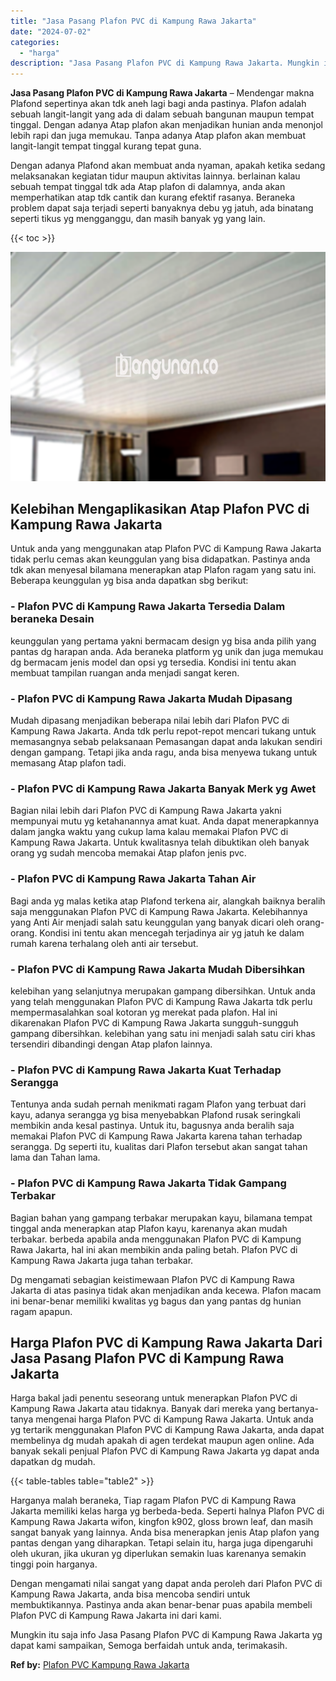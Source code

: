 ```yaml
---
title: "Jasa Pasang Plafon PVC di Kampung Rawa Jakarta"
date: "2024-07-02"
categories: 
  - "harga"
description: "Jasa Pasang Plafon PVC di Kampung Rawa Jakarta. Mungkin itu saja info Jasa Pasang Plafon PVC di Kampung Rawa Jakarta yg dapat kami sampaikan, Semoga berfaida..."
---
```


**Jasa Pasang Plafon PVC di Kampung Rawa Jakarta** – Mendengar makna Plafond sepertinya akan tdk aneh lagi bagi anda pastinya. Plafon adalah sebuah langit-langit yang ada di dalam sebuah bangunan maupun tempat tinggal. Dengan adanya Atap plafon akan menjadikan hunian anda menonjol lebih rapi dan juga memukau. Tanpa adanya Atap plafon akan membuat langit-langit tempat tinggal kurang tepat guna.

Dengan adanya Plafond akan membuat anda nyaman, apakah ketika sedang melaksanakan kegiatan tidur maupun aktivitas lainnya. berlainan kalau sebuah tempat tinggal tdk ada Atap plafon di dalamnya, anda akan memperhatikan atap tdk cantik dan kurang efektif rasanya. Beraneka problem dapat saja terjadi seperti banyaknya debu yg jatuh, ada binatang seperti tikus yg mengganggu, dan masih banyak yg yang lain.

{{< toc >}}

![Jasa Pasang Plafon PVC di Kampung Rawa Jakarta](/images/flafond-pvc-murah08.png)

## Kelebihan Mengaplikasikan Atap Plafon PVC di Kampung Rawa Jakarta

Untuk anda yang menggunakan atap Plafon PVC di Kampung Rawa Jakarta tidak perlu cemas akan keunggulan yang bisa didapatkan. Pastinya anda tdk akan menyesal bilamana menerapkan atap Plafon ragam yang satu ini. Beberapa keunggulan yg bisa anda dapatkan sbg berikut:

### \- Plafon PVC di Kampung Rawa Jakarta Tersedia Dalam beraneka Desain

keunggulan yang pertama yakni bermacam design yg bisa anda pilih yang pantas dg harapan anda. Ada beraneka platform yg unik dan juga memukau dg bermacam jenis model dan opsi yg tersedia. Kondisi ini tentu akan membuat tampilan ruangan anda menjadi sangat keren.

### \- Plafon PVC di Kampung Rawa Jakarta Mudah Dipasang

Mudah dipasang menjadikan beberapa nilai lebih dari Plafon PVC di Kampung Rawa Jakarta. Anda tdk perlu repot-repot mencari tukang untuk memasangnya sebab pelaksanaan Pemasangan dapat anda lakukan sendiri dengan gampang. Tetapi jika anda ragu, anda bisa menyewa tukang untuk memasang Atap plafon tadi.

### \- Plafon PVC di Kampung Rawa Jakarta Banyak Merk yg Awet

Bagian nilai lebih dari Plafon PVC di Kampung Rawa Jakarta yakni mempunyai mutu yg ketahanannya amat kuat. Anda dapat menerapkannya dalam jangka waktu yang cukup lama kalau memakai Plafon PVC di Kampung Rawa Jakarta. Untuk kwalitasnya telah dibuktikan oleh banyak orang yg sudah mencoba memakai Atap plafon jenis pvc.

### \- Plafon PVC di Kampung Rawa Jakarta Tahan Air

Bagi anda yg malas ketika atap Plafond terkena air, alangkah baiknya beralih saja menggunakan Plafon PVC di Kampung Rawa Jakarta. Kelebihannya yang Anti Air menjadi salah satu keunggulan yang banyak dicari oleh orang-orang. Kondisi ini tentu akan mencegah terjadinya air yg jatuh ke dalam rumah karena terhalang oleh anti air tersebut.

### \- Plafon PVC di Kampung Rawa Jakarta Mudah Dibersihkan

kelebihan yang selanjutnya merupakan gampang dibersihkan. Untuk anda yang telah menggunakan Plafon PVC di Kampung Rawa Jakarta tdk perlu mempermasalahkan soal kotoran yg merekat pada plafon. Hal ini dikarenakan Plafon PVC di Kampung Rawa Jakarta sungguh-sungguh gampang dibersihkan. kelebihan yang satu ini menjadi salah satu ciri khas tersendiri dibandingi dengan Atap plafon lainnya.

### \- Plafon PVC di Kampung Rawa Jakarta Kuat Terhadap Serangga

Tentunya anda sudah pernah menikmati ragam Plafon yang terbuat dari kayu, adanya serangga yg bisa menyebabkan Plafond rusak seringkali membikin anda kesal pastinya. Untuk itu, bagusnya anda beralih saja memakai Plafon PVC di Kampung Rawa Jakarta karena tahan terhadap serangga. Dg seperti itu, kualitas dari Plafon tersebut akan sangat tahan lama dan Tahan lama.

### \- Plafon PVC di Kampung Rawa Jakarta Tidak Gampang Terbakar

Bagian bahan yang gampang terbakar merupakan kayu, bilamana tempat tinggal anda menerapkan atap Plafon kayu, karenanya akan mudah terbakar. berbeda apabila anda menggunakan Plafon PVC di Kampung Rawa Jakarta, hal ini akan membikin anda paling betah. Plafon PVC di Kampung Rawa Jakarta juga tahan terbakar.

Dg mengamati sebagian keistimewaan Plafon PVC di Kampung Rawa Jakarta di atas pasinya tidak akan menjadikan anda kecewa. Plafon macam ini benar-benar memiliki kwalitas yg bagus dan yang pantas dg hunian ragam apapun.

## Harga Plafon PVC di Kampung Rawa Jakarta Dari Jasa Pasang Plafon PVC di Kampung Rawa Jakarta

Harga bakal jadi penentu seseorang untuk menerapkan Plafon PVC di Kampung Rawa Jakarta atau tidaknya. Banyak dari mereka yang bertanya-tanya mengenai harga Plafon PVC di Kampung Rawa Jakarta. Untuk anda yg tertarik menggunakan Plafon PVC di Kampung Rawa Jakarta, anda dapat membelinya dg mudah apakah di agen terdekat maupun agen online. Ada banyak sekali penjual Plafon PVC di Kampung Rawa Jakarta yg dapat anda dapatkan dg mudah.

{{< table-tables table="table2" >}}

Harganya malah beraneka, Tiap ragam Plafon PVC di Kampung Rawa Jakarta memiliki kelas harga yg berbeda-beda. Seperti halnya Plafon PVC di Kampung Rawa Jakarta wifon, kingfon k902, gloss brown leaf, dan masih sangat banyak yang lainnya. Anda bisa menerapkan jenis Atap plafon yang pantas dengan yang diharapkan. Tetapi selain itu, harga juga dipengaruhi oleh ukuran, jika ukuran yg diperlukan semakin luas karenanya semakin tinggi poin harganya.

Dengan mengamati nilai sangat yang dapat anda peroleh dari Plafon PVC di Kampung Rawa Jakarta, anda bisa mencoba sendiri untuk membuktikannya. Pastinya anda akan benar-benar puas apabila membeli Plafon PVC di Kampung Rawa Jakarta ini dari kami.

Mungkin itu saja info Jasa Pasang Plafon PVC di Kampung Rawa Jakarta yg dapat kami sampaikan, Semoga berfaidah untuk anda, terimakasih.

**Ref by:** [Plafon PVC Kampung Rawa Jakarta](https://id.wikipedia.org/wiki/Plafon)
